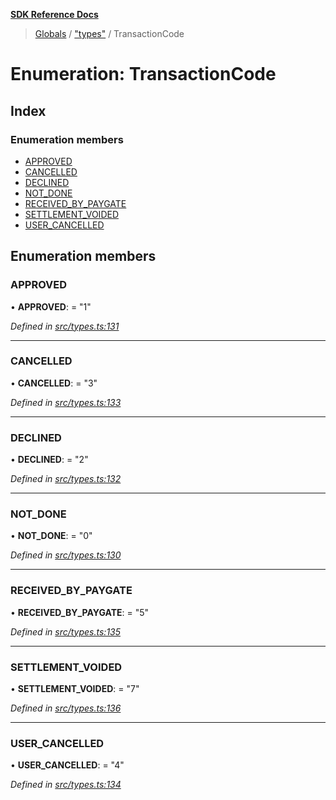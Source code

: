 **[SDK Reference Docs](../README.md)**

> [Globals](../README.md) / ["types"](../modules/_types_.md) / TransactionCode

# Enumeration: TransactionCode

## Index

### Enumeration members

- [APPROVED](_types_.transactioncode.md#approved)
- [CANCELLED](_types_.transactioncode.md#cancelled)
- [DECLINED](_types_.transactioncode.md#declined)
- [NOT_DONE](_types_.transactioncode.md#not_done)
- [RECEIVED_BY_PAYGATE](_types_.transactioncode.md#received_by_paygate)
- [SETTLEMENT_VOIDED](_types_.transactioncode.md#settlement_voided)
- [USER_CANCELLED](_types_.transactioncode.md#user_cancelled)

## Enumeration members

### APPROVED

• **APPROVED**: = "1"

_Defined in [src/types.ts:131](https://github.com/distributhor/paygate-sdk/blob/3d3a525/src/types.ts#L131)_

---

### CANCELLED

• **CANCELLED**: = "3"

_Defined in [src/types.ts:133](https://github.com/distributhor/paygate-sdk/blob/3d3a525/src/types.ts#L133)_

---

### DECLINED

• **DECLINED**: = "2"

_Defined in [src/types.ts:132](https://github.com/distributhor/paygate-sdk/blob/3d3a525/src/types.ts#L132)_

---

### NOT_DONE

• **NOT_DONE**: = "0"

_Defined in [src/types.ts:130](https://github.com/distributhor/paygate-sdk/blob/3d3a525/src/types.ts#L130)_

---

### RECEIVED_BY_PAYGATE

• **RECEIVED_BY_PAYGATE**: = "5"

_Defined in [src/types.ts:135](https://github.com/distributhor/paygate-sdk/blob/3d3a525/src/types.ts#L135)_

---

### SETTLEMENT_VOIDED

• **SETTLEMENT_VOIDED**: = "7"

_Defined in [src/types.ts:136](https://github.com/distributhor/paygate-sdk/blob/3d3a525/src/types.ts#L136)_

---

### USER_CANCELLED

• **USER_CANCELLED**: = "4"

_Defined in [src/types.ts:134](https://github.com/distributhor/paygate-sdk/blob/3d3a525/src/types.ts#L134)_
